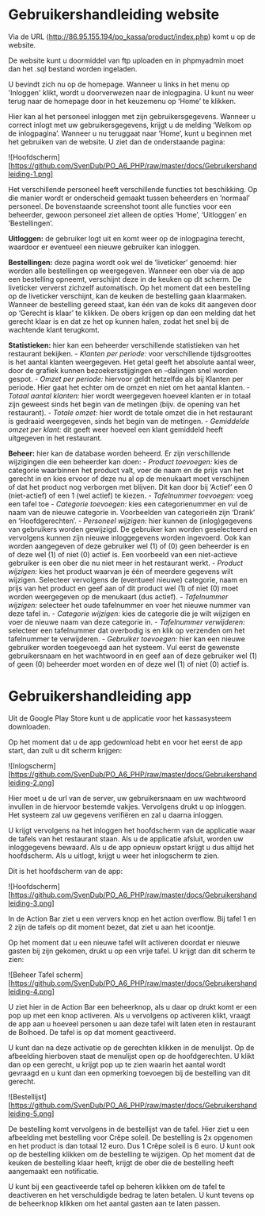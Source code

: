 Gebruikershandleiding website
===
Via de URL (http://86.95.155.194/po_kassa/product/index.php) komt u op de website.

De website kunt u doormiddel van ftp uploaden en in phpmyadmin moet dan het .sql bestand worden ingeladen.

U bevindt zich nu op de homepage. Wanneer u links in het menu op 'Inloggen' klikt, wordt u doorverwezen naar de inlogpagina. U kunt nu weer terug naar de homepage door in het keuzemenu op ‘Home’ te klikken. 

Hier kan al het personeel inloggen met zijn gebruikersgegevens. Wanneer u correct inlogt met uw gebruikersgegevens, krijgt u de melding ‘Welkom op de inlogpagina’.
Wanneer u nu teruggaat naar ‘Home’, kunt u beginnen met het gebruiken van de website. U ziet dan de onderstaande pagina:

![Hoofdscherm][https://github.com/SvenDub/PO_A6_PHP/raw/master/docs/Gebruikershandleiding-1.png]

Het verschillende personeel heeft verschillende functies tot beschikking. Op die manier wordt er onderscheid gemaakt tussen beheerders en ’normaal’ personeel. De bovenstaande screenshot toont alle functies voor een beheerder, gewoon personeel ziet alleen de opties ‘Home’, ‘Uitloggen’ en  ‘Bestellingen’.

**Uitloggen:** de gebruiker logt uit en komt weer op de inlogpagina terecht, waardoor er eventueel een nieuwe gebruiker kan inloggen.

**Bestellingen:** deze pagina wordt ook wel de ‘liveticker’ genoemd: hier worden alle bestellingen op weergegeven. Wanneer een ober via de app een bestelling opneemt, verschijnt deze in de keuken op dit scherm. De liveticker ververst zichzelf automatisch. Op het moment dat een bestelling op de liveticker verschijnt, kan de keuken de bestelling gaan klaarmaken. Wanneer de bestelling gereed staat, kan één van de koks dit aangeven door op ‘Gerecht is klaar’ te klikken. De obers krijgen op dan een melding dat het gerecht klaar is en dat ze het op kunnen halen, zodat het snel bij de wachtende klant terugkomt.

**Statistieken:** hier kan een beheerder verschillende statistieken van het restaurant bekijken.
	- *Klanten per periode:* voor verschillende tijdsgroottes is het aantal klanten weergegeven. Het getal geeft het absolute aantal weer, door de grafiek kunnen bezoekersstijgingen en –dalingen snel worden gespot.
	- *Omzet per periode:* hiervoor geldt hetzelfde als bij Klanten per periode. Hier gaat het echter om de omzet en niet om het aantal klanten.
	- *Totaal aantal klanten:* hier wordt weergegeven hoeveel klanten er in totaal zijn geweest sinds het begin van de metingen (bijv. de opening van het restaurant).
	- *Totale omzet:* hier wordt de totale omzet die in het restaurant is gedraaid weergegeven, sinds het begin van de metingen.
	- *Gemiddelde omzet per klant:* dit geeft weer hoeveel een klant gemiddeld heeft uitgegeven in het restaurant.

**Beheer:** hier kan de database worden beheerd. Er zijn verschillende wijzigingen die een beheerder kan doen:
	- *Product toevoegen:* kies de categorie waarbinnen het product valt, voer de naam en de prijs van het gerecht in en kies ervoor of deze nu al op de menukaart moet verschijnen of dat het product nog verborgen met blijven. Dit kan door bij ‘Actief’ een 0 (niet-actief) of een 1 (wel actief) te kiezen.
	- *Tafelnummer toevoegen:* voeg een tafel toe
	- *Categorie toevoegen:* kies een categorienummer en vul de naam van de nieuwe categorie in. Voorbeelden van categorieën zijn ‘Drank’ en ‘Hoofdgerechten’.
	- *Personeel wijzigen:* hier kunnen de (inlog)gegevens van gebruikers worden gewijzigd. De gebruiker kan worden geselecteerd en vervolgens kunnen zijn nieuwe inloggegevens worden ingevoerd. Ook kan worden aangegeven of deze gebruiker wel (1) of (0) geen beheerder is en of deze wel (1) of niet (0) actief is. Een voorbeeld van een niet-actieve gebruiker is een ober die nu niet meer in het restaurant werkt.
	- *Product wijzigen:* kies het product waarvan je één of meerdere gegevens wilt wijzigen. Selecteer vervolgens de (eventueel nieuwe) categorie, naam en prijs van het product en geef aan of dit product wel (1) of niet (0) moet worden weergegeven op de menukaart (dus actief). 
	- *Tafelnummer wijzigen:* selecteer het oude tafelnummer en voer het nieuwe nummer van deze tafel in. 
	- *Categorie wijzigen:* kies de categorie die je wilt wijzigen en voer de nieuwe naam van deze categorie in. 
	- *Tafelnummer verwijderen:* selecteer een tafelnummer dat overbodig is en klik op verzenden om het tafelnummer te verwijderen.
	- *Gebruiker toevoegen:* hier kan een nieuwe gebruiker worden toegevoegd aan het systeem. Vul eerst de gewenste gebruikersnaam en het wachtwoord in en geef aan of deze gebruiker wel (1) of geen (0) beheerder moet worden en of deze wel (1) of niet (0) actief is.

Gebruikershandleiding app
===
Uit de Google Play Store kunt u de applicatie voor het kassasysteem downloaden.

Op het moment dat u de app gedownload hebt en voor het eerst de app start, dan zult u dit scherm krijgen:

![Inlogscherm][https://github.com/SvenDub/PO_A6_PHP/raw/master/docs/Gebruikershandleiding-2.png]

Hier moet u de url van de server, uw gebruikersnaam en uw wachtwoord invullen in de hiervoor bestemde vakjes. Vervolgens drukt u op inloggen. Het systeem zal uw gegevens verifiëren en zal u daarna inloggen. 

U krijgt vervolgens na het inloggen het hoofdscherm van de applicatie waar de tafels van het restaurant staan. Als u de applicatie afsluit, worden uw inloggegevens bewaard. Als u de app opnieuw opstart krijgt u dus altijd het hoofdscherm. Als u uitlogt, krijgt u weer het inlogscherm te zien. 

Dit is het hoofdscherm van de app:

![Hoofdscherm][https://github.com/SvenDub/PO_A6_PHP/raw/master/docs/Gebruikershandleiding-3.png]

In de Action Bar ziet u een ververs knop en het action overflow.  Bij tafel 1 en 2 zijn de tafels op dit moment bezet, dat ziet u aan het icoontje.

Op het moment dat u een nieuwe tafel wilt activeren doordat er nieuwe gasten bij zijn gekomen, drukt u op een vrije tafel. U krijgt dan dit scherm te zien:

![Beheer Tafel scherm][https://github.com/SvenDub/PO_A6_PHP/raw/master/docs/Gebruikershandleiding-4.png]

U ziet hier in de Action Bar een beheerknop, als u daar op drukt komt er een pop up met een knop activeren. Als u vervolgens op activeren klikt, vraagt de app aan u hoeveel personen u aan deze tafel wilt laten eten in restaurant de Bolhoed. De tafel is op dat moment geactiveerd.

U kunt dan na deze activatie op de gerechten klikken in de menulijst. Op de afbeelding hierboven staat de menulijst open op de hoofdgerechten. U klikt dan op een gerecht, u krijgt pop up te zien waarin het aantal wordt gevraagd en u kunt dan een opmerking toevoegen bij de bestelling van dit gerecht.

![Bestellijst][https://github.com/SvenDub/PO_A6_PHP/raw/master/docs/Gebruikershandleiding-5.png]

De bestelling komt vervolgens in de bestellijst van de tafel. Hier ziet u een afbeelding met bestelling voor Crêpe soleil. De bestelling is 2x opgenomen en het product is dan totaal 12 euro. Dus 1 Crêpe soleil is 6 euro. U kunt ook op de bestelling klikken om de bestelling te wijzigen. 
Op het moment dat de keuken de bestelling klaar heeft, krijgt de ober die de bestelling heeft aangemaakt een notificatie.

U kunt bij een geactiveerde tafel op beheren klikken om de tafel te deactiveren en het verschuldigde bedrag te laten betalen. U kunt tevens op de beheerknop klikken om het aantal gasten aan te laten passen.
